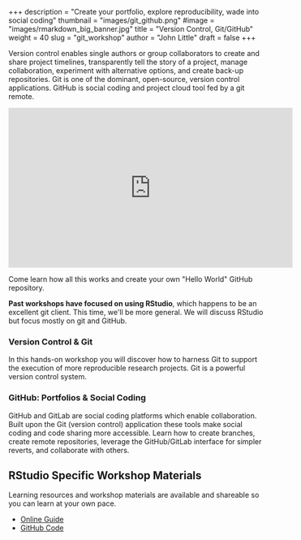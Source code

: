 +++
description = "Create your portfolio, explore reproducibility, wade into social coding"
thumbnail = "images/git_github.png"
#image = "images/rmarkdown_big_banner.jpg"
title = "Version Control, Git/GitHub"
weight = 40
slug = "git_workshop"
author = "John Little"
draft = false
+++

Version control enables single authors or group collaborators to create and share project timelines, transparently tell the story of a project, manage collaboration, experiment with alternative options, and create back-up repositories.  Git is one of the dominant, open-source, version control applications. GitHub is social coding and project cloud tool fed by a git remote.

<iframe width="560" height="315" src="https://www.youtube.com/embed/Ao4uwcbMp-0" frameborder="0" allow="autoplay; encrypted-media" allowfullscreen></iframe>

Come learn how all this works and create your own "Hello World" GitHub repository.

**Past workshops have focused on using RStudio**, which happens to be an excellent git client.  This time, we'll be more general.  We will discuss RStudio but focus mostly on git and GitHub.
	
### Version Control & Git

In this hands-on workshop you will discover how to harness Git to support the execution of more reproducible research projects. Git is a powerful version control system.  

### GitHub: Portfolios & Social Coding

GitHub and GitLab are social coding platforms which enable collaboration.  Built upon the Git (version control) application these tools make social coding and code sharing more accessible.  Learn how to create branches, create remote repositories, leverage the GitHub/GitLab interface for simpler reverts, and collaborate with others.  

<!-- 
### Note -- Bring Your Laptop
To fully participate in this workshop, please bring your own laptop.  

a href="https://duke.libcal.com/event/6096055" class="button">Register</a> - Feb. 26, 2020 -->

<!--  <a href="https://duke.libcal.com/event/6104205" class="button">Register</a> - March 31, 2020.  This workshop will cover research protocols including the TIER protocol, git and GitHub, and online containerization tools such as Binder and Code Ocean.  -->

## RStudio Specific Workshop Materials

Learning resources and workshop materials are available and shareable so you can learn at your own pace. 

- [Online Guide](https://git-rfun.library.duke.edu/)
- [GitHub Code](https://github.com/data-and-visualization/git-tutorial)


